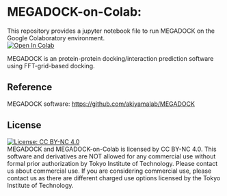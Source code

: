 # MEGADOCK-on-Colab:
This repository provides a jupyter notebook file to run MEGADOCK on the Google Colaboratory environment.  
 [![Open In Colab](https://colab.research.google.com/assets/colab-badge.svg)](http://colab.research.google.com/github/ohuelab/MEGADOCK-on-Colab/blob/main/MEGADOCK_on_Colab.ipynb)

MEGADOCK is an protein-protein docking/interaction prediction software using FFT-grid-based docking.  

## Reference
MEGADOCK software: https://github.com/akiyamalab/MEGADOCK

## License
[![License: CC BY-NC 4.0](https://licensebuttons.net/l/by-nc/4.0/80x15.png)](https://creativecommons.org/licenses/by-nc/4.0/)  
MEGADOCK and MEGADOCK-on-Colab is licensed by CC BY-NC 4.0. This software and derivatives are NOT allowed for any commercial use without formal prior authorization by Tokyo Institute of Technology. Please contact us about commercial use. If you are considering commercial use, please contact us as there are different charged use options licensed by the Tokyo Institute of Technology.
